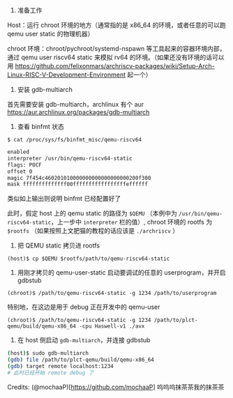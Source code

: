 1. 准备工作

Host：运行 chroot 环境的地方（通常指的是 x86_64 的环境，或者任意的可以跑 qemu user static 的物理机器）

chroot 环境：chroot/pychroot/systemd-nspawn 等工具起来的容器环境内部，通过 qemu user riscv64 static 来模拟 rv64 的环境。（如果还没有环境的话可以用 https://github.com/felixonmars/archriscv-packages/wiki/Setup-Arch-Linux-RISC-V-Development-Environment 起一个）

1. 安装 gdb-multiarch

首先需要安装 gdb-multiarch，archlinux 有个 aur https://aur.archlinux.org/packages/gdb-multiarch

1. 查看 binfmt 状态

`$ cat /proc/sys/fs/binfmt_misc/qemu-riscv64`

```bash
enabled
interpreter /usr/bin/qemu-riscv64-static
flags: POCF
offset 0
magic 7f454c460201010000000000000000000200f300
mask ffffffffffffff00fffffffffffffffffeffffff
```

类似如上输出则说明 binfmt 已经配置好了

此时，假定 host 上的 qemu static 的路径为 `$QEMU` （本例中为 `/usr/bin/qemu-riscv64-static`，上一步中 `interpreter` 栏的值）, chroot 环境的 rootfs 为 `$rootfs` （如果按照上文肥猫的教程的话应该是 `./archriscv` ）

1. 把 QEMU static 拷贝进 rootfs

`(host)$ cp $QEMU $rootfs/path/to/qemu-riscv64-static`

1. 用刚才拷贝的 qemu-user-static 启动要调试的任意的 userprogram，并开启 gdbstub

`(chroot)$ /path/to/qemu-riscv64-static -g 1234 /path/to/userprogram` 

特别地，在这边是用于 debug 正在开发中的 qemu-user

`(chroot)$ /path/to/qemu-riscv64-static -g 1234 /path/to/plct-qemu/build/qemu-x86_64 -cpu Haswell-v1 ./avx` 

1. 在 host 侧启动 `gdb-multiarch`，并连接 gdbstub

```bash
(host)$ sudo gdb-multiarch
(gdb) file /path/to/plct-qemu/build/qemu-x86_64
(gdb) target remote localhost:1234
# 此时已经开始 remote debug 了
```

Credits: (@mochaaP)[https://github.com/mochaaP] 呜呜呜抹茶茶我的抹茶茶
